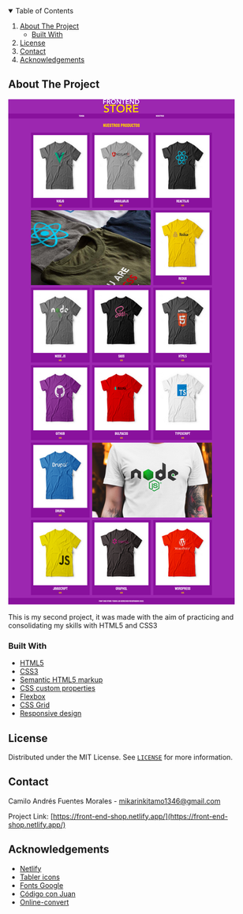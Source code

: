 <!-- TABLE OF CONTENTS -->
<details open="open">
  <summary>Table of Contents</summary>
  <ol>
    <li>
      <a href="#about-the-project">About The Project</a>
      <ul>
        <li><a href="#built-with">Built With</a></li>
      </ul>
    </li>
    <li><a href="#license">License</a></li>
    <li><a href="#contact">Contact</a></li>
    <li><a href="#acknowledgements">Acknowledgements</a></li>
  </ol>
</details>

<!-- ABOUT THE PROJECT -->
## About The Project

![alt text](https://github.com/stente3/second-project/blob/master/designs/main.png)

This is my second project, it was made with the aim of practicing and consolidating my skills with HTML5 and CSS3  

### Built With

* [HTML5](https://developer.mozilla.org/en/docs/Web/HTML)
* [CSS3](https://developer.mozilla.org/en-US/docs/Web/CSS)
* [Semantic HTML5 markup](https://developer.mozilla.org/en-US/docs/Glossary/Semantics#semantics_in_html)
* [CSS custom properties](https://developer.mozilla.org/en-US/docs/Web/CSS/--*)
* [Flexbox](https://developer.mozilla.org/en-US/docs/Learn/CSS/CSS_layout/Flexbox)
* [CSS Grid](https://developer.mozilla.org/en-US/docs/Web/CSS/CSS_Grid_Layout)
* [Responsive design](https://developer.mozilla.org/en-US/docs/Learn/CSS/CSS_layout/Responsive_Design)


<!-- LICENSE -->
## License

Distributed under the MIT License. See [`LICENSE`](https://github.com/stente3/web-site-freelancer/blob/main/LICENSE) for more information.

<!-- CONTACT -->
## Contact

Camilo Andrés Fuentes Morales - mikarinkitamo1346@gmail.com

Project Link: [https://front-end-shop.netlify.app/](https://front-end-shop.netlify.app/)

<!-- ACKNOWLEDGEMENTS -->
## Acknowledgements

* [Netlify](https://www.netlify.com/)
* [Tabler icons](https://tablericons.com/)
* [Fonts Google](https://fonts.google.com/)
* [Código con Juan](https://www.udemy.com/course/desarrollo-web-completo-con-html5-css3-js-php-y-mysql/)
* [Online-convert](https://imagen.online-convert.com/es/convertir-a-webp)
